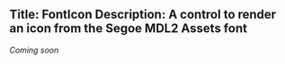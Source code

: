 Title: FontIcon
Description: A control to render an icon from the Segoe MDL2 Assets font
---

_Coming soon_
